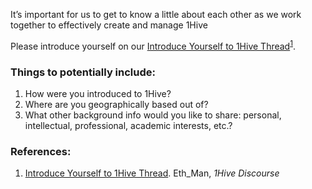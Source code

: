 It’s important for us to get to know a little about each other as we work together to effectively create and manage 1Hive

Please introduce yourself on our [Introduce Yourself to 1Hive Thread](https://forum.1hive.org/t/introduce-yourself-to-1hive-thread/130)<sup>[1](https://forum.1hive.org/t/introduce-yourself-to-1hive-thread/130)</sup>.

### Things to potentially include:

1. How were you introduced to 1Hive?
1. Where are you geographically based out of?
1. What other background info would you like to share: personal, intellectual, professional, academic interests, etc.?

### References:
1. [Introduce Yourself to 1Hive Thread](https://forum.1hive.org/t/introduce-yourself-to-1hive-thread/130). Eth_Man, _1Hive Discourse_
